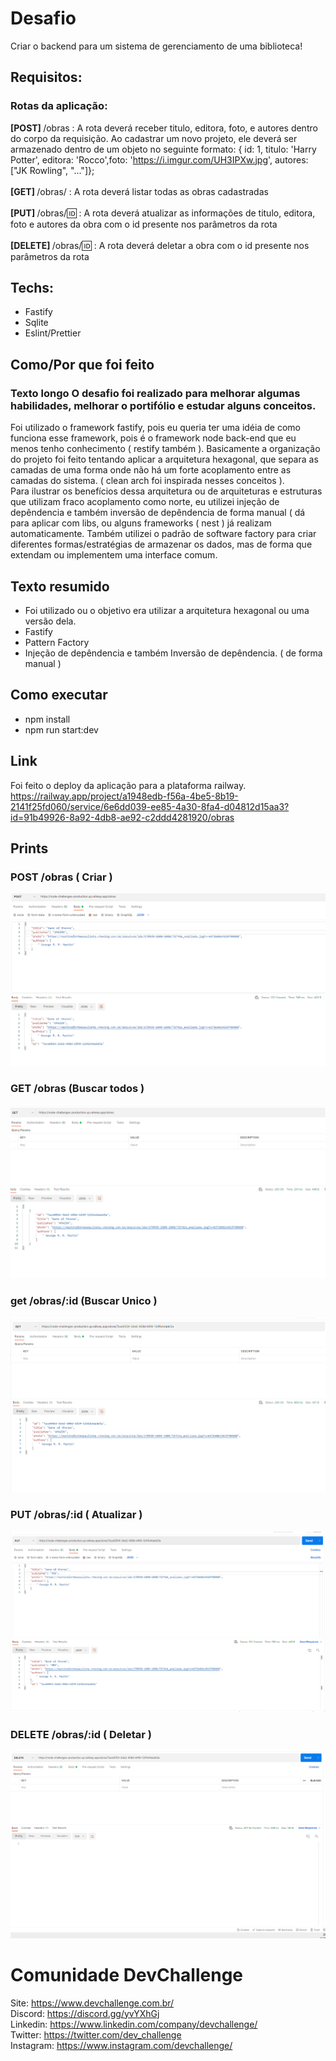 
# Desafio
Criar o backend para um sistema de gerenciamento de uma biblioteca!

## Requisitos:
### Rotas da aplicação:
<b>[POST] </b> /obras :  A rota deverá receber titulo, editora, foto, e autores dentro do corpo da requisição. Ao cadastrar um novo projeto, ele deverá ser armazenado dentro de um objeto no seguinte formato: { id: 1, titulo: 'Harry Potter', editora: 'Rocco',foto: 'https://i.imgur.com/UH3IPXw.jpg', autores: ["JK Rowling", "..."]};<br><br>
<b>[GET] </b> /obras/ : A rota deverá listar todas as obras cadastradas<br><br>
<b>[PUT] </b> /obras/:id: : A rota deverá atualizar as informações de titulo, editora, foto e autores da obra com o id presente nos parâmetros da rota<br><br>
<b>[DELETE] </b> /obras/:id: : A rota deverá deletar a obra com o id presente nos parâmetros da rota<br>

## Techs: 
- Fastify
- Sqlite
- Eslint/Prettier

## Como/Por que foi feito
### Texto longo                                                                                                                                                        O desafio foi realizado para melhorar algumas habilidades, melhorar o portifólio e estudar alguns conceitos.                                                 
Foi utilizado o framework fastify, pois eu queria ter uma idéia de como funciona esse framework, pois é o framework node back-end que eu menos tenho conhecimento ( restify também ).
Basicamente a organização do projeto foi feito tentando aplicar a arquitetura hexagonal, que separa as camadas de uma forma onde não há um forte acoplamento entre as camadas do sistema. ( clean arch foi inspirada nesses conceitos ).                                                                                                     
Para ilustrar os benefícios dessa arquitetura ou de arquiteturas e estruturas que utilizam fraco acoplamento como norte, eu utilizei injeção de depêndencia e também inversão de depêndencia de forma manual ( dá para aplicar com libs, ou alguns frameworks ( nest  ) já realizam automaticamente.
Também utilizei o padrão de software factory para criar diferentes formas/estratégias de armazenar os dados, mas de forma que extendam ou implementem uma interface comum.

## Texto resumido
- Foi utilizado ou o objetivo era utilizar a arquitetura hexagonal ou uma versão dela.
- Fastify
- Pattern Factory
- Injeção de depêndencia e também Inversão de depêndencia. ( de forma manual )

## Como executar
- npm install
- npm run start:dev

## Link 
Foi feito o deploy da aplicação para a plataforma railway.                                                                           https://railway.app/project/a1948edb-f56a-4be5-8b19-2141f25fd060/service/6e6dd039-ee85-4a30-8fa4-d04812d15aa3?id=91b49926-8a92-4db8-ae92-c2ddd4281920/obras


## Prints
###  POST /obras ( Criar )
![Create](prints/create.png)

###  GET /obras (Buscar todos )
![Find](prints/get.PNG)

###  get /obras/:id (Buscar Unico )
![FindUnique](prints/getUnique.PNG)

###  PUT /obras/:id ( Atualizar )
![Update](prints/atualizar.PNG)

###  DELETE /obras/:id ( Deletar )
![Delete](prints/delete.PNG)



# Comunidade DevChallenge
Site: https://www.devchallenge.com.br/ <br>
Discord: https://discord.gg/yvYXhGj <br>
Linkedin: https://www.linkedin.com/company/devchallenge/<br>
Twitter: https://twitter.com/dev_challenge<br>
Instagram: https://www.instagram.com/devchallenge/<br>
